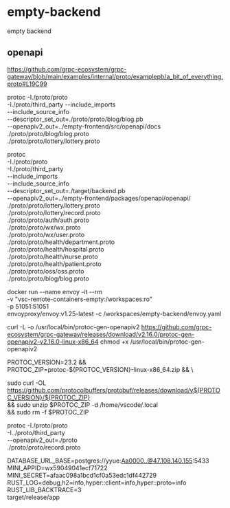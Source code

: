 # empty-backend
empty backend


## openapi
https://github.com/grpc-ecosystem/grpc-gateway/blob/main/examples/internal/proto/examplepb/a_bit_of_everything.proto#L19C99


protoc -I./proto/proto \
  -I./proto/third_party --include_imports \
  --include_source_info \
  --descriptor_set_out=./proto/proto/blog/blog.pb \
  --openapiv2_out=../empty-frontend/src/openapi/docs \
  ./proto/proto/blog/blog.proto \
  ./proto/proto/lottery/lottery.proto


protoc \
  -I./proto/proto \
  -I./proto/third_party \
  --include_imports \
  --include_source_info \
  --descriptor_set_out=./target/backend.pb \
  --openapiv2_out=../empty-frontend/packages/openapi/openapi/ \
  ./proto/proto/lottery/lottery.proto \
  ./proto/proto/lottery/record.proto \
  ./proto/proto/auth/auth.proto \
  ./proto/proto/wx/wx.proto \
  ./proto/proto/wx/user.proto \
  ./proto/proto/health/department.proto \
  ./proto/proto/health/hospital.proto \
  ./proto/proto/health/nurse.proto \
  ./proto/proto/health/patient.proto \
  ./proto/proto/oss/oss.proto \
  ./proto/proto/blog/blog.proto

docker run --name envoy -it --rm \
  -v "vsc-remote-containers-empty:/workspaces:ro" \
  -p 51051:51051 \
  envoyproxy/envoy:v1.25-latest -c /workspaces/empty-backend/envoy.yaml


curl -L -o /usr/local/bin/protoc-gen-openapiv2 https://github.com/grpc-ecosystem/grpc-gateway/releases/download/v2.16.0/protoc-gen-openapiv2-v2.16.0-linux-x86_64
chmod +x /usr/local/bin/protoc-gen-openapiv2


 PROTOC_VERSION=23.2 && \
 PROTOC_ZIP=protoc-${PROTOC_VERSION}-linux-x86_64.zip && \

sudo curl -OL https://github.com/protocolbuffers/protobuf/releases/download/v${PROTOC_VERSION}/${PROTOC_ZIP} \
    && sudo unzip $PROTOC_ZIP -d /home/vscode/.local \
    && sudo rm -f $PROTOC_ZIP


protoc -I./proto/proto \
  -I../proto/third_party \
  --openapiv2_out=./proto \
  ./proto/proto/record.proto


DATABASE_URL_BASE=postgres://yyue:Aa0000..@47.108.140.155:5433 \
MINI_APPID=wx59049041ecf71722 \
MINI_SECRET=afaac098a1bcd1cf0a53edc1df442729 \
RUST_LOG=debug,h2=info,hyper::client=info,hyper::proto=info \
RUST_LIB_BACKTRACE=3 \
target/release/app